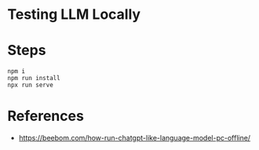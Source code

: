 # Testing LLM Locally

# Steps
```
npm i
npm run install
npx run serve
```

# References
- https://beebom.com/how-run-chatgpt-like-language-model-pc-offline/